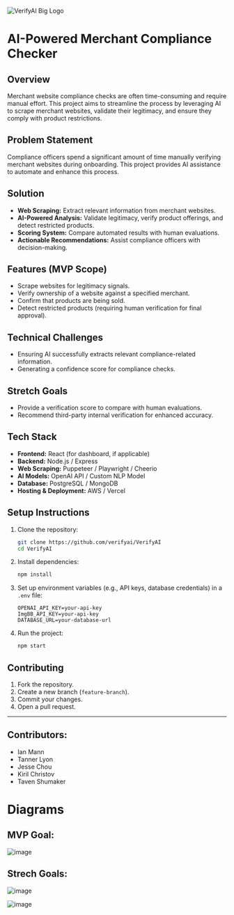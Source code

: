 
![VerifyAI Big Logo](https://github.com/user-attachments/assets/0cf4eed5-d248-43b7-9bce-7bdc4822e29f)

# AI-Powered Merchant Compliance Checker

## Overview
Merchant website compliance checks are often time-consuming and require manual effort. This project aims to streamline the process by leveraging AI to scrape merchant websites, validate their legitimacy, and ensure they comply with product restrictions. 

## Problem Statement
Compliance officers spend a significant amount of time manually verifying merchant websites during onboarding. This project provides AI assistance to automate and enhance this process.

## Solution
- **Web Scraping:** Extract relevant information from merchant websites.
- **AI-Powered Analysis:** Validate legitimacy, verify product offerings, and detect restricted products.
- **Scoring System:** Compare automated results with human evaluations.
- **Actionable Recommendations:** Assist compliance officers with decision-making.

## Features (MVP Scope)
- Scrape websites for legitimacy signals.
- Verify ownership of a website against a specified merchant.
- Confirm that products are being sold.
- Detect restricted products (requiring human verification for final approval).

## Technical Challenges
- Ensuring AI successfully extracts relevant compliance-related information.
- Generating a confidence score for compliance checks.

## Stretch Goals
- Provide a verification score to compare with human evaluations.
- Recommend third-party internal verification for enhanced accuracy.

## Tech Stack
- **Frontend:** React (for dashboard, if applicable)
- **Backend:** Node.js / Express
- **Web Scraping:** Puppeteer / Playwright / Cheerio
- **AI Models:** OpenAI API / Custom NLP Model
- **Database:** PostgreSQL / MongoDB
- **Hosting & Deployment:** AWS / Vercel

## Setup Instructions
1. Clone the repository:
   ```sh
   git clone https://github.com/verifyai/VerifyAI
   cd VerifyAI
   ```
2. Install dependencies:
   ```sh
   npm install
   ```
3. Set up environment variables (e.g., API keys, database credentials) in a `.env` file:
   ```env
   OPENAI_API_KEY=your-api-key
   ImgBB_API_KEY=your-api-key
   DATABASE_URL=your-database-url
   ```
4. Run the project:
   ```sh
   npm start
   ```

## Contributing
1. Fork the repository.
2. Create a new branch (`feature-branch`).
3. Commit your changes.
4. Open a pull request.


---

## Contributors:
- Ian Mann
- Tanner Lyon
- Jesse Chou
- Kiril Christov
- Taven Shumaker


# Diagrams

## MVP Goal:
![image](https://github.com/user-attachments/assets/c07997d0-9f88-45cb-8edd-44ea56f47773)

## Strech Goals:
![image](https://github.com/user-attachments/assets/23898b76-f0e7-47bf-be81-3b1d98667ed0)

![image](https://github.com/user-attachments/assets/e210ec3b-de5c-4bf9-bf05-1029f5b62e19)
